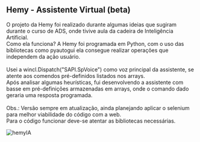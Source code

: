 ## Hemy - Assistente Virtual (beta)
O projeto da Hemy foi realizado durante algumas ideias que sugiram durante o curso de ADS, onde tivive aula da cadeira de Inteligência Artificial. </br>
Como ela funciona? A Hemy foi programada em Python, com o uso das bibliotecas como pyautogui ela consegue realizar operações que independem da ação usuário. </br></br>
Usei a wincl.Dispatch("SAPI.SpVoice") como voz principal da assistente, se atente aos comendos pré-definidos listados nos arrays.</br>
Após analisar algumas heurísticas, fui desenvolvendo a assistente com basse em pré-definições armazenadas em arrays, onde o comando dado geraria uma resposta programada.</br></br>
Obs.: Versão sempre em atualização, ainda planejando aplicar o selenium para melhor viabilidade do código com a web.
</br>
Para o código funcionar deve-se atentar as bibliotecas necessárias. </br>



![hemyIA](https://github.com/JonaThFelix/HemyIA/assets/123984244/86ec1a54-cad0-4d69-8780-a54b1a4623a9)
